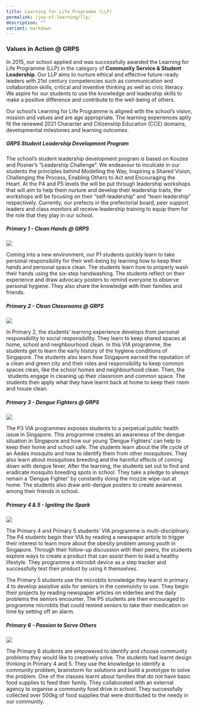 ```yaml
---
title: Learning for Life Programme (LLP)
permalink: /joy-of-learning/llp/
description: ""
variant: markdown
---
```

### **Values in Action @ GRPS**

In 2015, our school applied and was successfully awarded the Learning for Life Programme (LLP) in the category of **Community Service & Student Leadership**. Our LLP aims to nurture ethical and effective future-ready leaders with 21st century competencies such as communication and collaboration skills, critical and inventive thinking as well as civic literacy. We aspire for our students to use the knowledge and leadership skills to make a positive difference and contribute to the well-being of others.

Our school’s Learning for Life Programme is aligned with the school’s vision, mission and values and are age appropriate. The learning experiences aptly fit the renewed 2021 Character and Citizenship Education (CCE) domains, developmental milestones and learning outcomes.

##### **GRPS Student Leadership Development Program**

The school’s student leadership development program is based on Kouzes and Posner’s “Leadership Challenge”. We endeavour to inculcate in our students the principles behind Modelling the Way, Inspiring a Shared Vision, Challenging the Process, Enabling Others to Act and Encouraging the Heart. At the P4 and P5 levels the will be put through leadership workshops that will aim to help them nurture and develop their leadership traits, the workshops will be focusing on their “self-leadership” and “team leadership” respectively. Currently, our prefects in the prefectorial board, peer support leaders and class monitors all receive leadership training to equip them for the role that they play in our school.

##### **Primary 1 - Clean Hands @ GRPS**

![](/images/Joy%20of%20Learning/LLP/llp_p1.jpg)

Coming into a new environment, our P1 students quickly learn to take personal responsibility for their well-being by learning how to keep their hands and personal space clean. The students learn how to properly wash their hands using the six-step handwashing. The students reflect on their experience and draw advocacy posters to remind everyone to observe personal hygiene. They also share the knowledge with their families and friends.


##### **Primary 2 - Clean Classrooms @ GRPS**

![](/images/Joy%20of%20Learning/LLP/llp_p2.jpg)

In Primary 2, the students’ learning experience develops from personal responsibility to social responsibility. They learn to keep shared spaces at home, school and neighbourhood clean. In this VIA programme, the students get to learn the early history of the hygiene conditions of Singapore. The students also learn how Singapore earned the reputation of a clean and green city and their roles and responsibility to keep common spaces clean, like the school homes and neighbourhood clean. Then, the  students engage in cleaning up their classroom and common space. The students then apply what they have learnt back at home to keep their room and house clean.


##### **Primary 3 - Dengue Fighters @ GRPS**

![](/images/Joy%20of%20Learning/LLP/llp_p3.jpg)

The P3 VIA programmes exposes students to a perpetual public health issue in Singapore. This programme creates an awareness of the dengue situation in Singapore and how our young ‘Dengue Fighters’ can help to keep their home and school safe. The students learn about the life cycle of an Aedes mosquito and how to identify them from other mosquitoes. They also learn about mosquitoes breeding and the harmful effects of coming down with dengue fever. After the learning, the students set out to find and eradicate mosquito breeding spots in school. They take a pledge to always remain a ‘Dengue Fighter’ by constantly doing the mozzie wipe-out at home. The students also draw anti-dengue posters to create awareness among their friends in school.


##### **Primary 4 & 5 - Igniting the Spark**

![](/images/Joy%20of%20Learning/LLP/llp_p4.jpg)

The Primary 4 and Primary 5 students’ VIA programme is multi-disciplinary. The P4 students begin their VIA by reading a newspaper article to trigger their interest to learn more about the obesity problem among youth in Singapore. Through their follow-up discussion with their peers, the students explore ways to create a product that can assist them to lead a healthy lifestyle. They programme a microbit device as a step tracker and successfully test their product by using it themselves.

The Primary 5 students use the microbits knowledge they learnt in primary 4 to develop assistive aids for seniors in the community to use. They begin their projects by reading newspaper articles on elderlies and the daily problems the seniors encounter. The P5 students are then encouraged to programme microbits that could remind seniors to take their medication on time by setting off an alarm.


##### **Primary 6 - Passion to Serve Others**

![](/images/Joy%20of%20Learning/LLP/llp_p6.jpg)

The Primary 6 students are empowered to identify and choose community problems they would like to creatively solve. The students had learnt design thinking in Primary 4 and 5. They use the knowledge to identify a community problem, brainstorm for solutions and build a prototype to solve the problem. One of the classes learnt about families that do not have basic food supplies to feed their family. They collaborated with an external agency to organise a community food drive in school. They successfully collected over 500kg of food supplies that were distributed to the needy in our community.